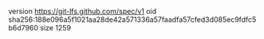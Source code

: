 version https://git-lfs.github.com/spec/v1
oid sha256:188e096a5f1021aa28de42a571336a57faadfa57cfed3d085ec9fdfc5b6d7960
size 1259
